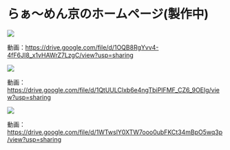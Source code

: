 # らぁ〜めん京のホームページ(製作中)

![](https://i.imgur.com/dzeV28N.png)

動画：https://drive.google.com/file/d/1OQB8RgYvv4-4fF6JI8_x1vHAWrZ7LzgC/view?usp=sharing

![](https://i.imgur.com/svjMNjt.png)

動画：https://drive.google.com/file/d/1QtUULClxb6e4ngTbiPIFMF_CZ6_9OElg/view?usp=sharing

![](https://i.imgur.com/V2oCz8l.png)

動画：https://drive.google.com/file/d/1WTwslY0XTW7ooo0ubFKCt34mBpO5wq3p/view?usp=sharing
